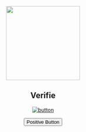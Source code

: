 <div align="center">
    <img src="https://cdn.discordapp.com/attachments/701715329319043114/702430650027737138/unknown_3.png" height="200" width="200">
    <h2>Verifie</h2>
    
   [![button](http://www.presentationpro.com/images/product/medium/slide/PPP_CGENE_LT3_Presentation-PowerPoint-Slide-Graphic_Push_Button_Up.jpg)](https://mattermost.com)


 
<button class="positive ui button">Positive Button</button>

<p> 
